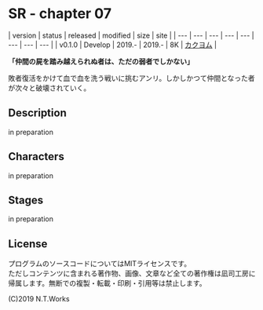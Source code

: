 # SR - chapter 07

| version | status | released | modified | size | site |
| --- | --- | --- | --- | --- | --- | --- | --- |
| v0.1.0 | Develop | 2019.- | 2019.- | 8K | [カクヨム](https://kakuyomu.jp/) |

**「仲間の屍を踏み越えられぬ者は、ただの弱者でしかない」**

敗者復活をかけて血で血を洗う戦いに挑むアンリ。しかしかつて仲間となった者が次々と破壊されていく。

## Description

in preparation

## Characters

in preparation

## Stages

in preparation

## License

プログラムのソースコードについてはMITライセンスです。  
ただしコンテンツに含まれる著作物、画像、文章など全ての著作権は凪司工房に帰属します。無断での複製・転載・印刷・引用等は禁止します。

(C)2019 N.T.Works

